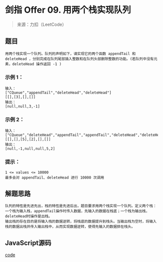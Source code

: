 # 剑指 Offer 09. 用两个栈实现队列

> 来源：力扣（LeetCode）

## 题目

    用两个栈实现一个队列。队列的声明如下，请实现它的两个函数 appendTail 和 deleteHead ，分别完成在队列尾部插入整数和在队列头部删除整数的功能。(若队列中没有元素，deleteHead 操作返回 -1 )

### 示例 1：

    输入：
    ["CQueue","appendTail","deleteHead","deleteHead"]
    [[],[3],[],[]]
    输出：
    [null,null,3,-1]

### 示例 2：

    输入：
    ["CQueue","deleteHead","appendTail","appendTail","deleteHead","deleteHead"]
    [[],[],[5],[2],[],[]]
    输出：
    [null,-1,null,null,5,2]

### 提示：
    1 <= values <= 10000
    最多会对 appendTail、deleteHead 进行 10000 次调用


## 解题思路

    队列的特性是先进先出，栈的特性是先进后出，题目要求用两个栈实现一个队列。定义两个栈：一个栈为输入栈，appendTail操作时传入数据，先输入的数据在栈底；一个栈为输出栈，deleteHead时操作是出栈。
    输出栈的存在目的是将输入栈的数据逆转，将栈底的数据提升到栈头。当输出栈为空时，将输入栈的数据出栈并传入输出栈中，从而实现数据逆转，使得先输入的数据排在栈头。
  
## JavaScript源码

[code](/code/jz09.js)



